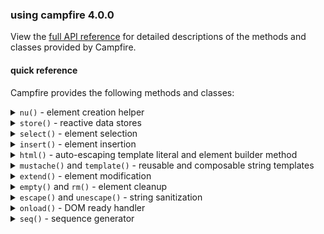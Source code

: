 ### using campfire 4.0.0

View the [full API reference](/site/docs/modules/campfire.html) for detailed
descriptions of the methods and classes provided by Campfire.

#### quick reference

Campfire provides the following methods and classes:

<details>
<summary><code>nu()</code> - element creation helper</summary>

Creates a new DOM element with a fluent builder API.

```js
// Creating a simple element
const [div] = cf.nu("div")
  .content("Hello World")
  .attr("id", "greeting")
  .done();

// Creating a button with click handler
const [button] = cf.nu("button#submit.primary")
  .content("Submit")
  .attr("type", "submit")
  .on("click", () => console.log("Clicked!"))
  .style("backgroundColor", "blue")
  .done();

// Element with classes
const [card] = cf.nu(".card.shadow") // Creates div by default
  .content("Card content")
  .done();

// Element with reactive content
const name = cf.store({ value: "John" });

const [greeting] = cf.nu("h1")
  .content(({ name }) => `Hello, ${name}!`)
  .deps({ name })
  .done();

// Multiple element selection with gimme
const [card, title, desc] = cf.nu("div.card")
  .html(`
    <h2 class="title">Card Title</h2>
    <p class="desc">Description</p>
  `)
  .gimme(".title", ".desc") // Variadic - pass any number of selectors
  .done();

// Composing elements with reactive children
const parentData = cf.store({ value: "Parent content" });
const childData = cf.store({ value: "Child content" });

// Create a parent with slots for child components
const [parent] = cf.nu("section")
  .deps({ data: parentData })
  .html(({ data }) => `
    <h3>${data}</h3>
    <cf-slot name="child"></cf-slot>
  `)
  .children({
    // Child components maintain independent reactivity
    child: cf.nu("div")
      .deps({ data: childData })
      .content(({ data }) => data)
      .done(),
  })
  .done();

// Updates when store changes
name.update("Alice");
```

</details>

<details>
<summary><code>store()</code> - reactive data stores</summary>

Creates reactive data stores to manage state with automatic UI updates.

```js
// Simple value store
const counter = cf.store({ value: 0 });
counter.update(5); // Sets value to 5
counter.value; // Gets current value (5)

// Subscribe to changes
counter.subscribe((event) => {
  console.log(`Value changed to ${event.value}`);
});

// List store for arrays
const todoList = cf.store({ type: "list", value: ["Buy milk"] });
todoList.push("Walk dog"); // Adds to the end
todoList.remove(0); // Removes first item
todoList.clear(); // Empties the list

// Map store for key-value data
const user = cf.store({
  type: "map",
  value: { name: "John", age: 30 },
});
user.set("location", "New York"); // Add/update a property
user.delete("age"); // Remove a property
user.clear(); // Empty the map

// Subscribe to all events with any()
todoList.any((event) => {
  console.log(`Event type: ${event.type}`);
});
```

</details>

<details>
<summary><code>select()</code> - element selection</summary>

Selects elements from the DOM with a unified API.

```js
// Select a single element (returns an array with one item)
const [header] = cf.select({ s: "#page-header" });

// Select from a specific parent element
const [submitButton] = cf.select({
  s: 'button[type="submit"]',
  from: formElement,
});

// Select multiple elements
const paragraphs = cf.select({
  s: "p",
  all: true,
});

// Combining with other operations
cf.select({ s: ".cards", all: true }).forEach((card) => {
  cf.extend(card, { style: { border: "1px solid black" } });
});
```

</details>

<details>
<summary><code>insert()</code> - element insertion</summary>

Inserts elements into the DOM at specific positions.

```js
// Insert at the end of a container
cf.insert([elt], { into: container });

// Insert at the start of a container
cf.insert([elt], { into: container, at: "start" });

// Insert before (as siblings of) another element
cf.insert([elt], { before: referenceElement });

// Insert multiple elements after (as siblings of) another element
cf.insert([elt1, elt2], { after: referenceElement });

// Create and insert in one step
cf.insert(cf.nu().content("New content").done(), { into: document.body });
```

</details>

<details>
<summary><code>html()</code> - auto-escaping template literal and element builder method</summary>

Creates HTML strings with automatic escaping of interpolated values.

```js
// Basic usage with automatic escaping
const username = '<script>alert("XSS")</script>';
const greeting = cf.html`Hello, ${username}!`;
// Result: "Hello, &lt;script&gt;alert("XSS")&lt;/script&gt;!"

// Use r() to disable escaping for trusted content
const trusted = cf.r('"<b>Bold text</b>"');
const message = cf.html`Safe message: ${trusted}`;
// Result: "Safe message: "<b>Bold text</b>""

// Use with element creation
const [div] = cf.nu("div")
  // .html() is equivalent to .content().raw(true)
  .html(cf.html`<h1>Title</h1><p>${userName}</p>`)
  .done();
```

</details>

<details>
<summary><code>mustache()</code> and <code>template()</code> - reusable and composable string templates</summary>

Simple templating system for string interpolation.

```js
// Basic mustache templating (escaped by default)
const result = cf.mustache("Hello, {{ name }}!", { name: "John" });
// Result: "Hello, John!"

// With HTML content (escaped by default)
const result = cf.mustache("Welcome, {{ user }}!", { user: "<b>Admin</b>" });
// Result: "Welcome, &lt;b&gt;Admin&lt;/b&gt;!"

// Disable escaping for trusted content
const result = cf.mustache(
  "Welcome, {{ userName }}!",
  { userName: "<b>Admin</b>" },
  false, // disable escaping
);
// Result: "<b>Admin</b>"

// Create reusable template function
const greet = cf.template("Hello, {{ name }}!");
const aliceGreeting = greet({ name: "Alice" }); // "Hello, Alice!"
const bobGreeting = greet({ name: "Bob" }); // "Hello, Bob!"
```

</details>

<details>
<summary><code>extend()</code> - element modification</summary>

Modifies existing DOM elements with the same options as <code>nu()</code>.

```js
// Basic usage
const element = document.querySelector("#my-element");
cf.extend(element, {
  contents: "New content",
  style: { color: "red", fontSize: "16px" },
});

// Add event handlers
cf.extend(element, {
  on: {
    click: () => console.log("Clicked!"),
    mouseover: () => element.style.opacity = "0.8",
  },
});

// With reactive data
const titleStore = cf.store({ value: "Initial Title" });

cf.extend(pageHeader, {
  contents: ({ title }) => `Page: ${title}`,
  deps: { title: titleStore },
});

// Composing elements with extend
const childContent = cf.store({ value: "Child text" });

cf.extend(container, {
  contents: `<h2>Container</h2>
<cf-slot name="childSlot"></cf-slot>`,
  raw: true,
  children: {
    childSlot: cf.nu("span")
      .deps({ childContent })
      .content(({ childContent }) => childContent)
      .done(),
  },
});
```

</details>

<details>
<summary><code>empty()</code> and <code>rm()</code> - element cleanup</summary>

Remove elements or their contents from the DOM.

```js
// Empty an element (removes all children)
cf.empty(container);

// Remove element entirely
cf.rm(element);
```

</details>

<details>
<summary><code>escape()</code> and <code>unescape()</code> - string sanitization</summary>
Simple HTML escaping and unescaping utilities. These are the bare minimum for inserting text into the DOM - you should look to a different library for more complex needs.

```js
// Escape HTML characters
escape("<script>alert('XSS')</script>"); // "&lt;script&gt;alert('XSS')&lt;/script&gt;"

// Unescape previously escaped strings
unescape("&lt;script&gt;alert('XSS')&lt;/script&gt;"); // "<script>alert('XSS')</script>"
```

</details>

<details>
<summary><code>onload()</code> - DOM ready handler</summary>
Executes code when the DOM is fully loaded.

```js
cf.onload(() => {
  // Initialize application
  const [app] = cf.nu("div#app").done();
  cf.insert(app, { into: document.body });
});
```

</details>

<details>
<summary><code>seq()</code> - sequence generator</summary>

Generates numerical sequences for iteration.

```js
// Range from 0 to 5 (exclusive)
cf.seq(5); // [0, 1, 2, 3, 4]

// Range from 2 to 7 (exclusive)
cf.seq(2, 7); // [2, 3, 4, 5, 6]

// Range with custom step
cf.seq(1, 10, 2); // [1, 3, 5, 7, 9]

// Creating multiple elements with seq
cf.seq(5).forEach((i) => {
  const [item] = cf.nu("li")
    .content(`Item ${i + 1}`)
    .done();
  cf.insert(item, { into: listElement });
});
```

</details>
